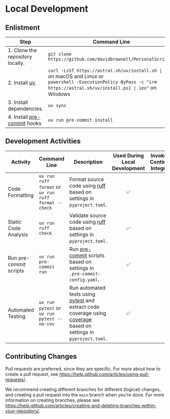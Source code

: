 # Local Development

## Enlistment

| Step | Command Line | Additional Information |
| --- | --- | --- |
| 1. Clone the repository locally. | `git clone https://github.com/davidbrownell/PersonalScripts2` | https://git-scm.com/docs/git-clone |
| 2. Install [uv](https://github.com/astral-sh/uv). | `curl -LsSf https://astral.sh/uv/install.sh \| sh` on macOS and Linux or <br/>`powershell -ExecutionPolicy ByPass -c "irm https://astral.sh/uv/install.ps1 \| iex"` on Windows | https://docs.astral.sh |
| 3. Install dependencies. | `uv sync` | https://docs.astral.sh/uv/concepts/projects/sync |
| 4. Install [pre-commit](https://pre-commit.com/) hooks | `uv run pre-commit install` | https://pre-commit.com/#1-install-pre-commit |

## Development Activities

| Activity | Command Line | Description | Used During Local Development | Invoked by Continuous Integration |
| --- | --- | --- | :-: | :-: |
| Code Formatting | `uv run ruff format` or<br>`uv run ruff format --check` | Format source code using [ruff](https://github.com/astral-sh/ruff) based on settings in `pyproject.toml`. | :white_check_mark: | |
| Static Code Analysis | `uv run ruff check` | Validate source code using [ruff](https://github.com/astral-sh/ruff) based on settings in `pyproject.toml`. | :white_check_mark: | |
| Run pre-commit scripts | `uv run pre-commit run` | Run [pre-commit](https://pre-commit.com/) scripts based on settings in `.pre-commit-config.yaml`. | :white_check_mark: | |
| Automated Testing | `uv run pytest` or<br/>`uv run pytest --no-cov` | Run automated tests using [pytest](https://docs.pytest.org/) and extract code coverage using [coverage](https://coverage.readthedocs.io/) based on settings in `pyproject.toml`. | :white_check_mark: | |

## Contributing Changes
Pull requests are preferred, since they are specific. For more about how to create a pull request, see https://help.github.com/articles/using-pull-requests/.

We recommend creating different branches for different (logical) changes, and creating a pull request into the `main` branch when you're done. For more information on creating branches, please see https://help.github.com/articles/creating-and-deleting-branches-within-your-repository/.
